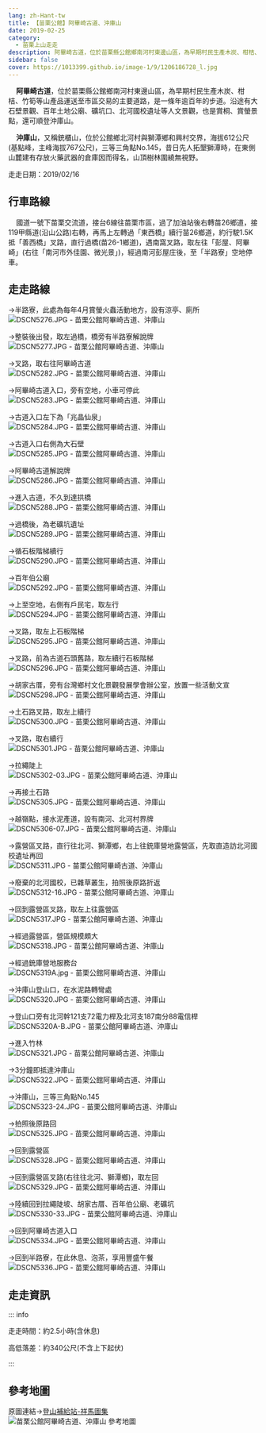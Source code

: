 ```yaml
---
lang: zh-Hant-tw
title: 【苗栗公館】阿畢崎古道、沖庫山
date: 2019-02-25
category: 
  - 苗栗上山走走
description: 阿畢崎古道，位於苗栗縣公館鄉南河村東邊山區，為早期村民生產木炭、柑桔、竹筍等山產品運送至市區交易的主要道路，是一條年逾百年的步道。沿途有大石壁景觀、百年土地公廟、礦坑口、北河國校遺址等人文景觀，也是賞桐、賞螢景點，還可順登沖庫山。 沖庫山，又稱銃櫃山，位於公館鄉北河村與獅潭鄉和興村交界，海拔612公尺(基點峰，主峰海拔767公尺)，三等三角點No.145，昔日先人拓墾獅潭時，在東側山麓建有存放火藥武器的倉庫因而得名，山頂樹林圍繞無視野。
sidebar: false
cover: https://1013399.github.io/image-1/9/1206186728_l.jpg
---
```


    **阿畢崎古道**，位於苗栗縣公館鄉南河村東邊山區，為早期村民生產木炭、柑桔、竹筍等山產品運送至市區交易的主要道路，是一條年逾百年的步道。沿途有大石壁景觀、百年土地公廟、礦坑口、北河國校遺址等人文景觀，也是賞桐、賞螢景點，還可順登沖庫山。  

    **沖庫山**，又稱銃櫃山，位於公館鄉北河村與獅潭鄉和興村交界，海拔612公尺(基點峰，主峰海拔767公尺)，三等三角點No.145，昔日先人拓墾獅潭時，在東側山麓建有存放火藥武器的倉庫因而得名，山頂樹林圍繞無視野。

<!-- more -->

走走日期：2019/02/16

## 行車路線
    國道一號下苗栗交流道，接台6線往苗栗市區，過了加油站後右轉苗26鄉道，接119甲縣道(沿山公路)右轉，再馬上左轉過「東西橋」續行苗26鄉道，約行駛1.5K抵「善西橋」叉路，直行過橋(苗26-1鄉道)，遇南窩叉路，取左往「彭屋、阿畢崎」(右往「南河市外佳園、微光景」)，經過南河彭屋庄後，至「半路寮」空地停車。

## 走走路線
→半路寮，此處為每年4月賞螢火蟲活動地方，設有涼亭、廁所  
![DSCN5276.JPG - 苗栗公館阿畢崎古道、沖庫山](https://1013399.github.io/image-1/9/1206187402_l.jpg)

→整裝後出發，取左過橋，橋旁有半路寮解說牌  
![DSCN5277.JPG - 苗栗公館阿畢崎古道、沖庫山](https://1013399.github.io/image-1/9/1206187770_l.jpg)

→叉路，取右往阿畢崎古道  
![DSCN5282.JPG - 苗栗公館阿畢崎古道、沖庫山](https://1013399.github.io/image-1/9/1206187869_l.jpg)

→阿畢崎古道入口，旁有空地，小車可停此  
![DSCN5283.JPG - 苗栗公館阿畢崎古道、沖庫山](https://1013399.github.io/image-1/9/1206187870_l.jpg)

→古道入口左下為「兆晶仙泉」  
![DSCN5284.JPG - 苗栗公館阿畢崎古道、沖庫山](https://1013399.github.io/image-1/9/1206187673_l.jpg)

→古道入口右側為大石壁  
![DSCN5285.JPG - 苗栗公館阿畢崎古道、沖庫山](https://1013399.github.io/image-1/9/1206186634_l.jpg)

→阿畢崎古道解說牌  
![DSCN5286.JPG - 苗栗公館阿畢崎古道、沖庫山](https://1013399.github.io/image-1/9/1206187871_l.jpg)

→進入古道，不久到達拱橋  
![DSCN5288.JPG - 苗栗公館阿畢崎古道、沖庫山](https://1013399.github.io/image-1/9/1206186728_l.jpg)

→過橋後，為老礦坑遺址  
![DSCN5289.JPG - 苗栗公館阿畢崎古道、沖庫山](https://1013399.github.io/image-1/9/1206186827_l.jpg)

→循石板階梯續行  
![DSCN5290.JPG - 苗栗公館阿畢崎古道、沖庫山](https://1013399.github.io/image-1/9/1206187772_l.jpg)

→百年伯公廟  
![DSCN5292.JPG - 苗栗公館阿畢崎古道、沖庫山](https://1013399.github.io/image-1/9/1206187586_l.jpg)

→上至空地，右側有戶民宅，取左行  
![DSCN5294.JPG - 苗栗公館阿畢崎古道、沖庫山](https://1013399.github.io/image-1/9/1206186636_l.jpg)

→叉路，取左上石板階梯  
![DSCN5295.JPG - 苗栗公館阿畢崎古道、沖庫山](https://1013399.github.io/image-1/9/1206186637_l.jpg)

→叉路，前為古道石頭舊路，取左續行石板階梯  
![DSCN5296.JPG - 苗栗公館阿畢崎古道、沖庫山](https://1013399.github.io/image-1/9/1206187872_l.jpg)

→胡家古厝，旁有台灣鄉村文化景觀發展學會辦公室，放置一些活動文宣  
![DSCN5298.JPG - 苗栗公館阿畢崎古道、沖庫山](https://1013399.github.io/image-1/9/1206187185_l.jpg)

→土石路叉路，取左上續行  
![DSCN5300.JPG - 苗栗公館阿畢崎古道、沖庫山](https://1013399.github.io/image-1/9/1206187012_l.jpg)

→叉路，取右續行  
![DSCN5301.JPG - 苗栗公館阿畢崎古道、沖庫山](https://1013399.github.io/image-1/9/1206186829_l.jpg)

→拉繩陡上  
![DSCN5302-03.JPG - 苗栗公館阿畢崎古道、沖庫山](https://1013399.github.io/image-1/9/1206186830_l.jpg)

→再接土石路  
![DSCN5305.JPG - 苗栗公館阿畢崎古道、沖庫山](https://1013399.github.io/image-1/9/1206186730_l.jpg)

→越嶺點，接水泥產道，設有南河、北河村界牌  
![DSCN5306-07.JPG - 苗栗公館阿畢崎古道、沖庫山](https://1013399.github.io/image-1/9/1206186924_l.jpg)

→露營區叉路，直行往北河、獅潭鄉，右上往銃庫營地露營區，先取直造訪北河國校遺址再回  
![DSCN5311.JPG - 苗栗公館阿畢崎古道、沖庫山](https://1013399.github.io/image-1/9/1206186925_l.jpg)

→廢棄的北河國校，已雜草叢生，拍照後原路折返  
![DSCN5312-16.JPG - 苗栗公館阿畢崎古道、沖庫山](https://1013399.github.io/image-1/9/1206187778_l.jpg)

→回到露營區叉路，取左上往露營區  
![DSCN5317.JPG - 苗栗公館阿畢崎古道、沖庫山](https://1013399.github.io/image-1/9/1206187404_l.jpg)

→經過露營區，營區規模頗大  
![DSCN5318.JPG - 苗栗公館阿畢崎古道、沖庫山](https://1013399.github.io/image-1/9/1206187779_l.jpg)

→經過銃庫營地服務台  
![DSCN5319A.jpg - 苗栗公館阿畢崎古道、沖庫山](https://1013399.github.io/image-1/9/1206187013_l.jpg)

→沖庫山登山口，在水泥路轉彎處  
![DSCN5320.JPG - 苗栗公館阿畢崎古道、沖庫山](https://1013399.github.io/image-1/9/1206186833_l.jpg)

→登山口旁有北河幹121支72電力桿及北河支187南分88電信桿  
![DSCN5320A-B.JPG - 苗栗公館阿畢崎古道、沖庫山](https://1013399.github.io/image-1/9/1206186926_l.jpg)

→進入竹林  
![DSCN5321.JPG - 苗栗公館阿畢崎古道、沖庫山](https://1013399.github.io/image-1/9/1206186644_l.jpg)

→3分鐘即抵達沖庫山  
![DSCN5322.JPG - 苗栗公館阿畢崎古道、沖庫山](https://1013399.github.io/image-1/9/1206187016_l.jpg)

→沖庫山，三等三角點No.145  
![DSCN5323-24.JPG - 苗栗公館阿畢崎古道、沖庫山](https://1013399.github.io/image-1/9/1206187878_l.jpg)

→拍照後原路回  
![DSCN5325.JPG - 苗栗公館阿畢崎古道、沖庫山](https://1013399.github.io/image-1/9/1206187879_l.jpg)

→回到露營區  
![DSCN5328.JPG - 苗栗公館阿畢崎古道、沖庫山](https://1013399.github.io/image-1/9/1206187883_l.jpg)

→回到露營區叉路(右往往北河、獅潭鄉)，取左回  
![DSCN5329.JPG - 苗栗公館阿畢崎古道、沖庫山](https://1013399.github.io/image-1/9/1206186734_l.jpg)

→陸續回到拉繩陡坡、胡家古厝、百年伯公廟、老礦坑  
![DSCN5330-33.JPG - 苗栗公館阿畢崎古道、沖庫山](https://1013399.github.io/image-1/9/1206186835_l.jpg)

→回到阿畢崎古道入口  
![DSCN5334.JPG - 苗栗公館阿畢崎古道、沖庫山](https://1013399.github.io/image-1/9/1206186930_l.jpg)

→回到半路寮，在此休息、泡茶，享用豐盛午餐  
![DSCN5336.JPG - 苗栗公館阿畢崎古道、沖庫山](https://1013399.github.io/image-1/9/1206187788_l.jpg)

## 走走資訊
::: info

走走時間：約2.5小時(含休息)

高低落差：約340公尺(不含上下起伏)

:::

## 參考地圖
原圖連結→[登山補給站-祥馬圖集](https://www.keepon.com.tw/(X(1)S(03obwbpedh3n5wcse2k5j2sx))/thread-388b2712-b129-e711-80c8-901b0e54a4e6.html)  
![苗栗公館阿畢崎古道、沖庫山 參考地圖](https://1013399.github.io/image-1/9/1206186842_l.jpg)